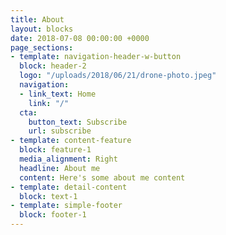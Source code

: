 ```yaml
---
title: About
layout: blocks
date: 2018-07-08 00:00:00 +0000
page_sections:
- template: navigation-header-w-button
  block: header-2
  logo: "/uploads/2018/06/21/drone-photo.jpeg"
  navigation:
  - link_text: Home
    link: "/"
  cta:
    button_text: Subscribe
    url: subscribe
- template: content-feature
  block: feature-1
  media_alignment: Right
  headline: About me
  content: Here's some about me content
- template: detail-content
  block: text-1
- template: simple-footer
  block: footer-1
---
```

